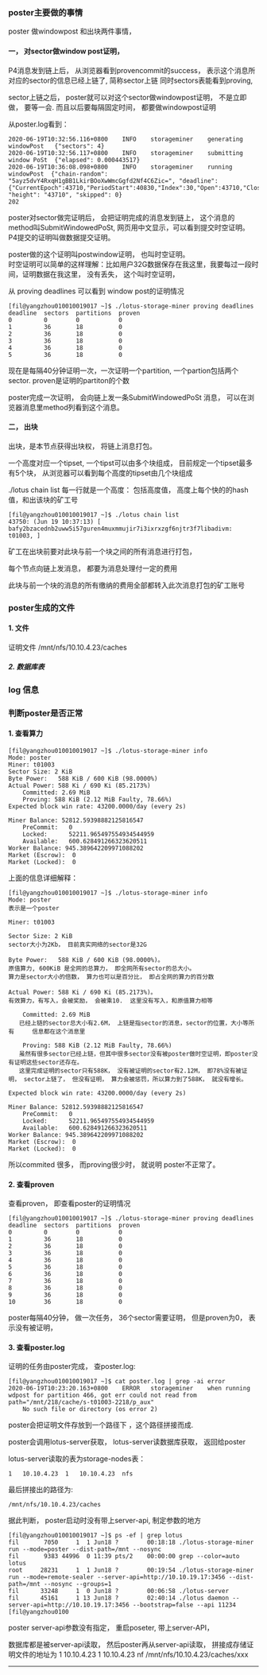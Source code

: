 
### poster主要做的事情

poster 做windowpost 和出块两件事情， 

#### 一， 对sector做window post证明， 
P4消息发到链上后， 
从浏览器看到provencommit的success，  表示这个消息所对应的sector的信息已经上链了, 简称sector上链
同时sectors表能看到proving, 

sector上链之后， poster就可以对这个sector做windowpost证明， 不是立即做， 要等一会. 而且以后要每隔固定时间， 都要做windowpost证明 

从poster.log看到：
```
2020-06-19T10:32:56.116+0800	INFO	storageminer	generating windowPost	{"sectors": 4}
2020-06-19T10:32:56.117+0800	INFO	storageminer	submitting window PoSt	{"elapsed": 0.000443517}
2020-06-19T10:36:08.098+0800	INFO	storageminer	running windowPost	{"chain-random": "5ayz5dvY4RxqH1gBB1LkirBOoXwWmcGgfd2Nf4C6Zic=", "deadline": {"CurrentEpoch":43710,"PeriodStart":40830,"Index":30,"Open":43710,"Close":43806,"Challenge":43690,"FaultCutoff":43690}, "height": "43710", "skipped": 0}
202
```
poster对sector做完证明后， 会把证明完成的消息发到链上， 这个消息的method叫SubmitWindowedPoSt, 网页用中文显示，可以看到提交时空证明。 P4提交的证明叫做数据提交证明。 

poster做的这个证明叫postwindow证明， 也叫时空证明。  
时空证明可以简单的这样理解：比如用户32G数据保存在我这里，我要每过一段时间，证明数据在我这里， 没有丢失， 这个叫时空证明， 

从 proving deadlines 可以看到 window post的证明情况
```
[fil@yangzhou010010019017 ~]$ ./lotus-storage-miner proving deadlines
deadline  sectors  partitions  proven
0         0        0           0
1         36       18          0
2         36       18          0
3         36       18          0
4         36       18          0
5         36       18          0
```
现在是每隔40分钟证明一次，一次证明一个partition, 一个partion包括两个sector. proven是证明的partiton的个数 

poster完成一次证明， 会向链上发一条SubmitWindowedPoSt 消息， 
可以在浏览器消息里method列看到这个消息。 
#### 二， 出块
出块，是本节点获得出块权， 将链上消息打包。 

一个高度对应一个tipset,  一个tipst可以由多个块组成， 目前规定一个tipset最多有5个块，  从浏览器可以看到每个高度的tipset由几个块组成

./lotus chain list 每一行就是一个高度：
包括高度值， 高度上每个快的的hash值，和出该块的矿工号
```
[fil@yangzhou010010019017 ~]$ ./lotus chain list
43750: (Jun 19 10:37:13) [ bafy2bzacednb2uww5i57guren4muxmmujir7i3ixrxzgf6njtr3f7libadivm: t01003, ]
```

矿工在出块前要对此块与前一个块之间的所有消息进行打包，  

每个节点向链上发消息， 都要为消息处理付一定的费用

此块与前一个块的消息的所有缴纳的费用全部都转入此次消息打包的矿工账号 


### poster生成的文件

#### 1. 文件
证明文件   /mnt/nfs/10.10.4.23/caches

##### 2. 数据库表


### log 信息


### 判断poster是否正常
#### 1. 查看算力
```
[fil@yangzhou010010019017 ~]$ ./lotus-storage-miner info
Mode: poster
Miner: t01003
Sector Size: 2 KiB
Byte Power:   588 KiB / 600 KiB (98.0000%)
Actual Power: 588 Ki / 690 Ki (85.2173%)
	Committed: 2.69 MiB
	Proving: 588 KiB (2.12 MiB Faulty, 78.66%)
Expected block win rate: 43200.0000/day (every 2s)

Miner Balance: 52812.59398882125816547
	PreCommit:   0
	Locked:      52211.965497554934544959
	Available:   600.628491266323620511
Worker Balance: 945.389642209971088202
Market (Escrow):  0
Market (Locked):  0
```
上面的信息详细解释：
```
[fil@yangzhou010010019017 ~]$ ./lotus-storage-miner info
Mode: poster
表示是一个poster

Miner: t01003

Sector Size: 2 KiB
sector大小为2Kb， 目前真实网络的sector是32G

Byte Power:   588 KiB / 600 KiB (98.0000%)。
原值算力, 600KiB 是全网的总算力， 即全网所有sector的总大小。 
算力是sector大小的倍数， 算力也可以是百分比， 即占全网的算力的百分数
 
Actual Power: 588 Ki / 690 Ki (85.2173%)。
有效算力，有写入，会被奖励， 会被乘10.  这里没有写入，和原值算力相等

	Committed: 2.69 MiB  
   已经上链的sector总大小有2.6M， 上链是指sector的消息，sector的位置，大小等所有     信息都在这个消息里

	Proving: 588 KiB (2.12 MiB Faulty, 78.66%)
   虽然有很多sector已经上链，但其中很多sector没有被poster做时空证明，即poster没有证明这些sector还存在。
   这里完成证明的sector只有588K， 没有被证明的sector有2.12M， 即78%没有被证明， sector上链了， 但没有证明， 算力会被惩罚，所以算力到了588K， 就没有增长。
	
Expected block win rate: 43200.0000/day (every 2s)

Miner Balance: 52812.59398882125816547
	PreCommit:   0
	Locked:      52211.965497554934544959
	Available:   600.628491266323620511
Worker Balance: 945.389642209971088202
Market (Escrow):  0
Market (Locked):  0
```
所以commited 很多， 而proving很少时， 就说明 poster不正常了。 
    

#### 2. 查看proven
查看proven， 即查看poster的证明情况
```
[fil@yangzhou010010019017 ~]$ ./lotus-storage-miner proving deadlines
deadline  sectors  partitions  proven
0         0        0           0
1         36       18          0
2         36       18          0
3         36       18          0
4         36       18          0
5         36       18          0
6         36       18          0
7         36       18          0
8         36       18          0
9         36       18          0
10        36       18          0
```

poster每隔40分钟， 做一次任务， 36个sector需要证明， 但是proven为0， 表示没有被证明， 


#### 3. 查看poster.log
证明的任务由poster完成， 查poster.log: 
```
[fil@yangzhou010010019017 ~]$ cat poster.log | grep -ai error
2020-06-19T10:23:20.163+0800	ERROR	storageminer	when running wdpost for partition 466, got err could not read from path="/mnt/218/cache/s-t01003-2218/p_aux"
    No such file or directory (os error 2)
```
poster会把证明文件存放到一个路径下 ，这个路径拼接而成. 

poster会调用lotus-server获取， lotus-server读数据库获取， 返回给poster

lotus-server读取的表为storage-nodes表：
```
1	10.10.4.23	1	10.10.4.23	nfs
```
最后拼接出的路径为:
```
/mnt/nfs/10.10.4.23/caches
```

据此判断， poster启动时没有带上server-api,  制定参数的地方
```
[fil@yangzhou010010019017 ~]$ ps -ef | grep lotus
fil       7050     1  1 Jun18 ?        00:18:18 ./lotus-storage-miner run --mode=poster --dist-path=/mnt --nosync
fil       9383 44996  0 11:39 pts/2    00:00:00 grep --color=auto lotus
root     28231     1  1 Jun18 ?        00:19:54 ./lotus-storage-miner run --mode=remote-sealer --server-api=http://10.10.19.17:3456 --dist-path=/mnt --nosync --groups=1
fil      33248     1  0 Jun18 ?        00:06:58 ./lotus-server
fil      45161     1 13 Jun18 ?        02:40:14 ./lotus daemon --server-api=http://10.10.19.17:3456 --bootstrap=false --api 11234
[fil@yangzhou0100
```

poster server-api参数没有指定， 
重启poseter, 带上server-API， 

数据库都是被server-api读取， 然后poster再从server-api读取， 拼接成存储证明文件的地址为
1	10.10.4.23	1	10.10.4.23	nf
/mnt/nfs/10.10.4.23/caches/xxx




---
